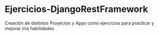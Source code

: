# Ejercicios-DjangoRestFramework
Creación de distintos Proyectos y Apps como ejercicios para practicar y mejorar mis habilidades
